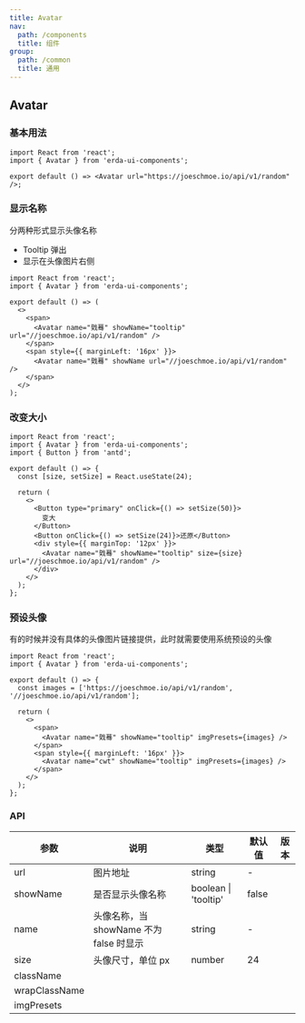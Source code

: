 ```yaml
---
title: Avatar
nav:
  path: /components
  title: 组件
group:
  path: /common
  title: 通用
---
```


## Avatar

### 基本用法

```tsx
import React from 'react';
import { Avatar } from 'erda-ui-components';

export default () => <Avatar url="https://joeschmoe.io/api/v1/random" />;
```

### 显示名称

分两种形式显示头像名称

- Tooltip 弹出
- 显示在头像图片右侧

```tsx
import React from 'react';
import { Avatar } from 'erda-ui-components';

export default () => (
  <>
    <span>
      <Avatar name="戣蓦" showName="tooltip" url="//joeschmoe.io/api/v1/random" />
    </span>
    <span style={{ marginLeft: '16px' }}>
      <Avatar name="戣蓦" showName url="//joeschmoe.io/api/v1/random" />
    </span>
  </>
);
```

### 改变大小

```tsx
import React from 'react';
import { Avatar } from 'erda-ui-components';
import { Button } from 'antd';

export default () => {
  const [size, setSize] = React.useState(24);

  return (
    <>
      <Button type="primary" onClick={() => setSize(50)}>
        变大
      </Button>
      <Button onClick={() => setSize(24)}>还原</Button>
      <div style={{ marginTop: '12px' }}>
        <Avatar name="戣蓦" showName="tooltip" size={size} url="//joeschmoe.io/api/v1/random" />
      </div>
    </>
  );
};
```

### 预设头像

有的时候并没有具体的头像图片链接提供，此时就需要使用系统预设的头像

```tsx
import React from 'react';
import { Avatar } from 'erda-ui-components';

export default () => {
  const images = ['https://joeschmoe.io/api/v1/random', '//joeschmoe.io/api/v1/random'];

  return (
    <>
      <span>
        <Avatar name="戣蓦" showName="tooltip" imgPresets={images} />
      </span>
      <span style={{ marginLeft: '16px' }}>
        <Avatar name="cwt" showName="tooltip" imgPresets={images} />
      </span>
    </>
  );
};
```

### API

| 参数          | 说明                                    | 类型                 | 默认值 | 版本 |
| ------------- | --------------------------------------- | -------------------- | ------ | ---- |
| url           | 图片地址                                | string               | -      |      |
| showName      | 是否显示头像名称                        | boolean \| 'tooltip' | false  |      |
| name          | 头像名称，当 showName 不为 false 时显示 | string               | -      |      |
| size          | 头像尺寸，单位 px                       | number               | 24     |      |
| className     |                                         |                      |        |      |
| wrapClassName |                                         |                      |        |      |
| imgPresets    |                                         |
